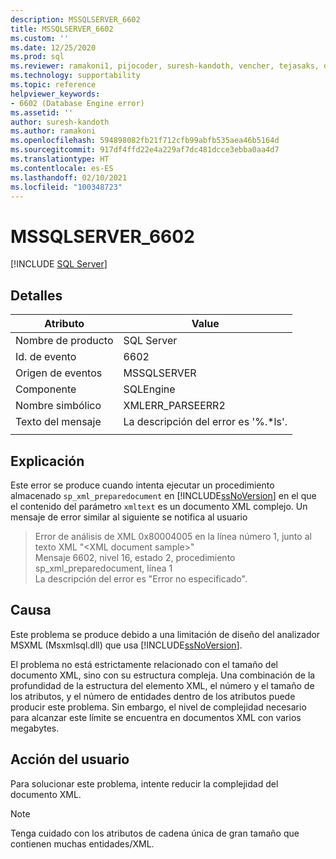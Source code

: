 ```yaml
---
description: MSSQLSERVER_6602
title: MSSQLSERVER_6602
ms.custom: ''
ms.date: 12/25/2020
ms.prod: sql
ms.reviewer: ramakoni1, pijocoder, suresh-kandoth, vencher, tejasaks, docast
ms.technology: supportability
ms.topic: reference
helpviewer_keywords:
- 6602 (Database Engine error)
ms.assetid: ''
author: suresh-kandoth
ms.author: ramakoni
ms.openlocfilehash: 594898082fb21f712cfb99abfb535aea46b5164d
ms.sourcegitcommit: 917df4ffd22e4a229af7dc481dcce3ebba0aa4d7
ms.translationtype: HT
ms.contentlocale: es-ES
ms.lasthandoff: 02/10/2021
ms.locfileid: "100348723"
---
```

# <a name="mssqlserver_6602"></a>MSSQLSERVER_6602
 [!INCLUDE [SQL Server](../../includes/applies-to-version/sqlserver.md)]

## <a name="details"></a>Detalles

|Atributo|Value|
|---|---|
|Nombre de producto|SQL Server|
|Id. de evento|6602|
|Origen de eventos|MSSQLSERVER|
|Componente|SQLEngine|
|Nombre simbólico|XMLERR_PARSEERR2|
|Texto del mensaje|La descripción del error es '%.*ls'.|
||

## <a name="explanation"></a>Explicación

Este error se produce cuando intenta ejecutar un procedimiento almacenado `sp_xml_preparedocument` en [!INCLUDE[ssNoVersion](../../includes/ssnoversion-md.md)] en el que el contenido del parámetro `xmltext` es un documento XML complejo. Un mensaje de error similar al siguiente se notifica al usuario

> Error de análisis de XML 0x80004005 en la línea número 1, junto al texto XML "\<XML document sample>"  
Mensaje 6602, nivel 16, estado 2, procedimiento sp_xml_preparedocument, línea 1  
La descripción del error es "Error no especificado".

## <a name="cause"></a>Causa

Este problema se produce debido a una limitación de diseño del analizador MSXML (Msxmlsql.dll) que usa [!INCLUDE[ssNoVersion](../../includes/ssnoversion-md.md)].

El problema no está estrictamente relacionado con el tamaño del documento XML, sino con su estructura compleja. Una combinación de la profundidad de la estructura del elemento XML, el número y el tamaño de los atributos, y el número de entidades dentro de los atributos puede producir este problema. Sin embargo, el nivel de complejidad necesario para alcanzar este límite se encuentra en documentos XML con varios megabytes.

## <a name="user-action"></a>Acción del usuario

Para solucionar este problema, intente reducir la complejidad del documento XML.

> [!NOTE]
> Tenga cuidado con los atributos de cadena única de gran tamaño que contienen muchas entidades/XML.
